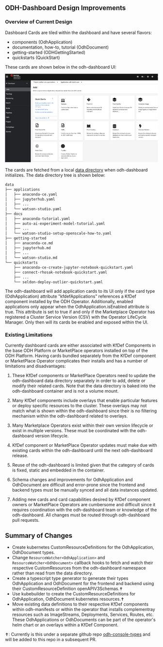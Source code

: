 ## ODH-Dashboard Design Improvements

### Overview of Current Design

Dashboard Cards are tiled within the dashboard and have several flavors:

- components (OdhApplication)
- documentation, how-to, tutorial (OdhDocument)
- getting-started (ODHGettingStarted)
- quickstarts (QuickStart)

These cards are shown below in the odh-dashboard UI:

![odh-dashboard UI](dashboard.png)


The cards are fetched from a local [data directory](https://github.com/red-hat-data-services/odh-dashboard/tree/master/data) when odh-dashboard initializes. 
The data directory tree is shown below:

```
data
├── applications
│   ├── anaconda-ce.yaml
│   ├── jupyterhub.yaml
│   ├── ...
│   └── watson-studio.yaml
├── docs
│   ├── anaconda-tutorial.yaml
│   ├── auto-ai-experiment-model-tutorial.yaml
│   ├── ...
│   └── watson-studio-setup-openscale-how-to.yaml
├── getting-started
│   ├── anaconda-ce.md
│   ├── jupyterhub.md
│   ├── ...
│   └── watson-studio.md
└── quickstarts
    ├── anaconda-ce-create-jupyter-notebook-quickstart.yaml
    ├── connect-rhosak-notebook-quickstart.yaml
    ├── ...
    └── seldon-deploy-outlier-quickstart.yaml
```

The odh-dashboard will add application cards to its UI only if the card type (OdhApplication) attribute "kfdefApplications" references a KfDef component installed by the ODH Operator.
Additionally, enabled applications only appear when the OdhApplication.isEnabled attribute is true. This attribute is set to true if and only if the Marketplace Operator has registered a 
Cluster Service Version (CSV) with the Operator LifeCycle Manager. Only then will its cards be enabled and exposed within the UI.


### Existing Limitations

Currently dashboard cards are either associated with KfDef Components in the base ODH Platform or MarketPlace operators installed on top of the ODH Platform.
Having cards bundled separately from the KfDef component or MarketPlace Operator complicates their installs and has a number of limitations and disadvantages:

1. These KfDef components or MarketPlace Operators need to update the odh-dashboard data directory separately in order to add, delete or modify their related cards.
   Note that the data directory is baked into the odh-dashboard container and is not a volume mount. 

2. Many KfDef components include overlays that enable particular features or deploy specific resources to the cluster. These overlays may not match what is 
   shown within the odh-dashboard since their is no filtering mechanism within the odh-dashboard related to overlays.

3. Many Marketplace Operators exist within their own version lifecycle or exist in multiple versions. These must be coordinated with the odh-dashboard version lifecycle.
 
4. KfDef component or MarketPlace Operator updates must make due with existing cards within the odh-dashboard until the next odh-dashboard release.

5. Reuse of the odh-dashboard is limited given that the category of cards is fixed, static and embedded in the container.

6. Schema changes and improvements for OdhApplication and OdhDocument are difficult and error-prone since the frontend and backend types must be manually synced and all data instances updated.

7. Adding new cards and card capabilities desired by KfDef component owners or MarketPlace Operators are cumbersome and difficult since it requires coordination with the odh-dashboard 
   team or knowledge of the odh-dashboard. All changes must be routed through odh-dashboard pull requests.


## Summary of Changes

- Create kubernetes CustomResourceDefinitions for the OdhApplication, OdhDocument types. 
- Change `ResourceWatcher<OdhApplication>` and `ResourceWatcher<OdhDocument>` callback hooks to fetch and watch their respective CustomResources from the odh-dashboard namespace rather than read from the data directory.
- Create a typescript type generator to generate their types OdhApplication and OdhDocument for the frontend and backend using their CustomResourceDefinition openAPIV3Schemas.✝
- Use kubebuilder to create the CustomResourceDefinitions for OdhApplication, OdhDocument kubernetes resources.✝
- Move existing data definitions to their respective KfDef components within odh-manifests or within the operator that installs complementray resources such as ImageStreams, Deployments, Services, Routes, etc. These OdhApplications or OdhDocuments can be part of the operator's helm chart or an overlays within a KfDef Component.


✝: Currently is this under a separate github repo [odh-console-types](https://github.com/kkasravi/odh-console-types) and will be added to this repo in a subsequent PR.
